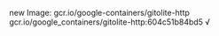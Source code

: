 new Image: gcr.io/google-containers/gitolite-http
gcr.io/google_containers/gitolite-http:604c51b84bd5 √

